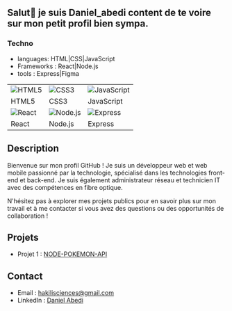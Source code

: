 ## Salut👋 je suis Daniel_abedi content de te voire sur mon petit profil bien sympa.

### Techno
- languages: HTML|CSS|JavaScript
- Frameworks : React|Node.js
- tools : Express|Figma
  
| | | |
|---|---|---|
| ![HTML5](https://img.icons8.com/color/48/000000/html-5.png) | ![CSS3](https://img.icons8.com/color/48/000000/css3.png) | ![JavaScript](https://img.icons8.com/color/48/000000/javascript.png) |
| HTML5 | CSS3 | JavaScript |
| ![React](https://img.icons8.com/ultraviolet/48/000000/react.png) | ![Node.js](https://img.icons8.com/color/48/000000/nodejs.png) | ![Express](https://img.icons8.com/color/48/000000/express.png) | ![Figma](https://img.icons8.com/fluency/48/000000/figma.png) |
| React | Node.js | Express | Figma |

## Description

Bienvenue sur mon profil GitHub ! Je suis un développeur web et web mobile passionné par la technologie, spécialisé dans les technologies front-end et back-end.
Je suis également administrateur réseau et technicien IT avec des compétences en fibre optique.

N'hésitez pas à explorer mes projets publics pour en savoir plus sur mon travail et à me contacter si vous avez des questions ou des opportunités de collaboration !

## Projets

- Projet 1 : [NODE-POKEMON-API](NODE-POKEMON-API)

## Contact

- Email : [hakilisciences@gmail.com](mailto:hakilisciences@gmail.com)
- LinkedIn : [Daniel Abedi](https://www.linkedin.com/in/daniel-abedi-49899a234/)
